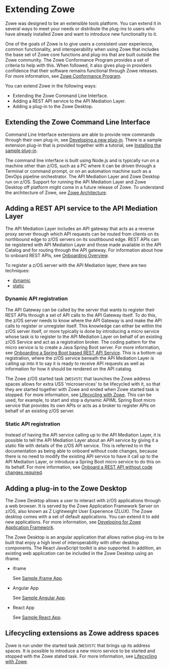 # Extending Zowe

Zowe was designed to be an extensible tools platform. You can extend it in several ways to meet your needs or distribute the plug-ins to users who have already installed Zowe and want to introduce new functionality to it. 

One of the goals of Zowe is to give users a consistent user experience, common functionality, and interoperability when using Zowe that includes the base set of Zowe core functions and plug-ins that are built outside the Zowe community. The Zowe Conformance Program provides a set of criteria to help with this. When followed, it also gives plug-in providers confidence that their software remains functional through Zowe releases. For more information, see [Zowe Conformance Program](zowe-conformance-program.md).

You can extend Zowe in the following ways:

- Extending the Zowe Command Line Interface.
- Adding a REST API service to the API Mediation Layer. 
- Adding a plug-in to the Zowe Desktop.

## Extending the Zowe Command Line Interface

Command Line Interface extensions are able to provide new commands through their own plug-in, see [Developing a new plug-in](extend-cli/cli-developing-a-plugin.md).  There is a sample extension plug-in that is provided together with a tutorial, see [Installing the sample plug-in](extend-cli/cli-installing-sample-plugin.md).  

The command line interface is built using Node.js and is typically run on a machine other than z/OS, such as a PC where it can be driven through a Terminal or command prompt, or on an automation machine such as a DevOps pipeline orchestrator. The API Mediation Layer and Zowe Desktop run on z/OS.  Support for running the API Mediation Layer and Zowe Desktop off platform might come in a future release of Zowe. To understand the architecture of Zowe, see [Zowe Architecture](../getting-started/zowe-architecture.md). 

## Adding a REST API service to the API Mediation Layer

The API Mediation Layer includes an API gateway that acts as a reverse proxy server through which API requests can be routed from clients on its northbound edge to z/OS servers on its southbound edge. REST APIs can be registered with API Mediation Layer and those made available in the API Catalog and for routing through  the API gateway. For information about how to onboard REST APIs, see [Onboarding Overview](extend-apiml/onboard-overview.md).  

To register a z/OS server with the API Mediation layer, there are two techniques:
- [dynamic](#dynamic-api-registration)
- [static](#static-api-registration)

### Dynamic API registration

The API Gateway can be called by the server that wants to register their REST APIs through a set of API calls to the API Gateway itself.  To do this, the z/OS server needs to know where the API Gateway is and make the API calls to register or unregister itself.  This knowledge can either be within the z/OS server itself, or more typically is done by introducing a micro service whose task is to register to the API Mediation Layer on behalf of an existing z/OS Service and act as a registration broker.  The coding pattern for the micro service is to create a Java Spring Boot server. For more information, see [Onboarding a Spring Boot based REST API Service](extend-apiml/onboard-spring-boot-enabler.md).  This is a bottom up registration, where the z/OS service beneath the API Mediation Layer is calling up into it to say it is ready to receive API requests as well as information for how it should be rendered on the API catalog.  

The Zowe z/OS started task `ZWESVSTC` that launches the Zowe address spaces allows for extra USS 'microservices' to be lifecycled with it, so that they are started together with Zowe and ended when Zowe started task is stopped. For more information, see [Lifecycling with Zowe](lifecycling-with-zwesvstc.md).  This can be used, for example, to start and stop a dynamic APIML Spring Boot micro service that provides its own APIs or acts as a broker to register APIs on behalf of an existing z/OS server.   

### Static API registration

Instead of having the API service calling up to the API Mediation Layer, it is possible to tell the API Mediation Layer about an API service by giving it a static file with details of the z/OS API service.  This is referred to in the documentation as being able to onboard without code changes, because there is no need to modify the existing API service to have it call up to the API Mediation Layer, or introduce a Spring Boot micro service to do this on its behalf. For more information, see [Onboard a REST API without code changes required](extend-apiml/onboard-static-definition.md).

## Adding a plug-in to the Zowe Desktop

The Zowe Desktop allows a user to interact with z/OS applications through a web browser.  It is served by the Zowe Application Framework Server on z/OS, also known as Z Lightweight User Experience (ZLUX).  The Zowe desktop comes with a set of default applications. You can extend it to add new applications. For more information, see [Developing for Zowe Application Framework](extend-desktop/mvd-extendingzlux.md).  

The Zowe Desktop is an angular application that allows native plug-ins to be built that enjoy a high level of interoperability with other desktop components.  The React JavaScript toolkit is also supported.  In addition, an existing web application can be included in the Zowe Desktop using an iframe.  

- iframe
   
   See [Sample iframe App](extend-desktop/mvd-extendingzlux.md#sample-iframe-app).
- Angular App
   
   See [Sample Angular App](extend-desktop/mvd-extendingzlux.md#sample-angular-app).
- React App

   See [Sample React App](extend-desktop/mvd-extendingzlux.md#sample-react-app).

## Lifecycling extensions as Zowe address spaces

Zowe is run under the started task `ZWESVSTC` that brings up its address spaces.  It is possible to introduce a new micro service to be started and stopped with the Zowe stated task. For more information, see [Lifecycling with Zowe](lifecycling-with-zwesvstc.md).

